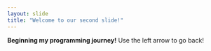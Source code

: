 ```yaml
---
layout: slide
title: "Welcome to our second slide!"
---
```

**Beginning my programming journey!**
Use the left arrow to go back!
